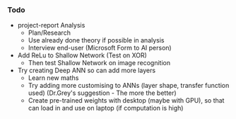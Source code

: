 ### Todo

- project-report Analysis
  - Plan/Research
  - Use already done theory if possible in analysis
  - Interview end-user (Microsoft Form to AI person)
- Add ReLu to Shallow Network (Test on XOR)
  - Then test Shallow Network on image recognition
- Try creating Deep ANN so can add more layers
  - Learn new maths
  - Try adding more customising to ANNs (layer shape, transfer function used) (Dr.Grey's suggestion - The more the better)
  - Create pre-trained weights with desktop (maybe with GPU), so that can load in and use on laptop (if computation is high)